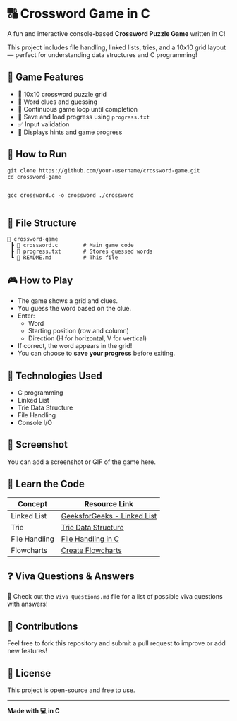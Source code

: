 
  <h1>🔠 Crossword Game in C</h1>
  <p>A fun and interactive console-based <strong>Crossword Puzzle Game</strong> written in C!</p>
  <p>This project includes file handling, linked lists, tries, and a 10x10 grid layout — perfect for understanding data structures and C programming!</p>

  <div class="section">
    <h2>🧠 Game Features</h2>
    <ul>
      <li>🔡 10x10 crossword puzzle grid</li>
      <li>💬 Word clues and guessing</li>
      <li>🔁 Continuous game loop until completion</li>
      <li>💾 Save and load progress using <code>progress.txt</code></li>
      <li>✅ Input validation</li>
      <li>📜 Displays hints and game progress</li>
    </ul>
  </div>

  <div class="section">
    <h2>🚀 How to Run</h2>
    <pre><code>git clone https://github.com/your-username/crossword-game.git
cd crossword-game

gcc crossword.c -o crossword
./crossword</code></pre>
  </div>

  <div class="section">
    <h2>📂 File Structure</h2>
    <pre><code>📁 crossword-game
 ┣ 📄 crossword.c        # Main game code
 ┣ 📄 progress.txt       # Stores guessed words
 ┗ 📄 README.md          # This file</code></pre>
  </div>

  <div class="section">
    <h2>🎮 How to Play</h2>
    <ul>
      <li>The game shows a grid and clues.</li>
      <li>You guess the word based on the clue.</li>
      <li>Enter:
        <ul>
          <li>Word</li>
          <li>Starting position (row and column)</li>
          <li>Direction (H for horizontal, V for vertical)</li>
        </ul>
      </li>
      <li>If correct, the word appears in the grid!</li>
      <li>You can choose to <strong>save your progress</strong> before exiting.</li>
    </ul>
  </div>

  <div class="section">
    <h2>📌 Technologies Used</h2>
    <ul>
      <li>C programming</li>
      <li>Linked List</li>
      <li>Trie Data Structure</li>
      <li>File Handling</li>
      <li>Console I/O</li>
    </ul>
  </div>

  <div class="section">
    <h2>📸 Screenshot</h2>
    <p class="note">You can add a screenshot or GIF of the game here.</p>
  </div>

  <div class="section">
    <h2>📖 Learn the Code</h2>
    <table>
      <thead>
        <tr>
          <th>Concept</th>
          <th>Resource Link</th>
        </tr>
      </thead>
      <tbody>
        <tr>
          <td>Linked List</td>
          <td><a href="https://www.geeksforgeeks.org/data-structures/linked-list/" target="_blank">GeeksforGeeks - Linked List</a></td>
        </tr>
        <tr>
          <td>Trie</td>
          <td><a href="https://www.geeksforgeeks.org/trie-insert-and-search/" target="_blank">Trie Data Structure</a></td>
        </tr>
        <tr>
          <td>File Handling</td>
          <td><a href="https://www.programiz.com/c-programming/c-file-input-output" target="_blank">File Handling in C</a></td>
        </tr>
        <tr>
          <td>Flowcharts</td>
          <td><a href="https://draw.io" target="_blank">Create Flowcharts</a></td>
        </tr>
      </tbody>
    </table>
  </div>

  <div class="section">
    <h2>❓ Viva Questions & Answers</h2>
    <p>📌 Check out the <code>Viva_Questions.md</code> file for a list of possible viva questions with answers!</p>
  </div>

  <div class="section">
    <h2>🙌 Contributions</h2>
    <p>Feel free to fork this repository and submit a pull request to improve or add new features!</p>
  </div>

  <div class="section">
    <h2>📃 License</h2>
    <p>This project is open-source and free to use.</p>
  </div>

  <hr />
  <p><strong>Made with 💻 in C</strong></p>

</body>
</html>
